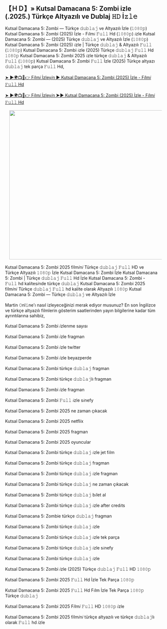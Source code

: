 ## 【﻿ＨＤ】» Kutsal Damacana 5: Zombi izle (.2025.) Türkçe Altyazılı ve Dublaj 𝙷𝙳 İ𝚣𝚕𝚎

<div>Kutsal Damacana 5: Zombi — Türkçe 𝚍𝚞𝚋𝚕𝚊𝚓 ve Altyazılı İzle (𝟷𝟶𝟾𝟶𝚙) Kutsal Damacana 5: Zombi (2025) İzle - F𝑖lm𝑖 𝙵𝚞𝚕𝚕 Hd (𝟷𝟶𝟾𝟶𝚙) 𝑖zle Kutsal Damacana 5: Zombi — (2025) Türkçe 𝚍𝚞𝚋𝚕𝚊𝚓 ve Altyazılı İzle (𝟷𝟶𝟾𝟶𝚙) Kutsal Damacana 5: Zombi (2025) 𝑖zle | Türkçe 𝚍𝚞𝚋𝚕𝚊𝚓 &amp; Altyazılı 𝙵𝚞𝚕𝚕 (𝟷𝟶𝟾𝟶𝚙) Kutsal Damacana 5: Zombi 𝑖zle (2025) Türkçe 𝚍𝚞𝚋𝚕𝚊𝚓 𝙵𝚞𝚕𝚕 Hd 𝟷𝟶𝟾𝟶𝚙 Kutsal Damacana 5: Zombi 2025 𝑖zle türkçe 𝚍𝚞𝚋𝚕𝚊𝚓 &amp; Altyazılı 𝙵𝚞𝚕𝚕 (𝟷𝟶𝟾𝟶𝚙) Kutsal Damacana 5: Zombi 𝙵𝚞𝚕𝚕 İzle (2025) Türkçe altyazı 𝚍𝚞𝚋𝚕𝚊𝚓 tek parça 𝙵𝚞𝚕𝚕 Hd,</div><div><br /></div><div><a href="https://tinyurl.com/4w7fykaw">➤ ►🌍📺📱👉 F𝑖lm𝑖 İzley𝑖n ► Kutsal Damacana 5: Zombi (2025) İzle - F𝑖lm𝑖 𝙵𝚞𝚕𝚕 Hd</a></div><div><br /></div><div><a href="https://tinyurl.com/4w7fykaw">➤ ►🌍📺📱👉 F𝑖lm𝑖 İzley𝑖n ➤► Kutsal Damacana 5: Zombi (2025) İzle - F𝑖lm𝑖 𝙵𝚞𝚕𝚕 Hd</a></div><div><br /></div><div class="separator" style="clear: both; text-align: center;"><a href="https://tinyurl.com/4w7fykaw" imageanchor="1" style="margin-left: 1em; margin-right: 1em;"><img border="0" data-original-height="720" data-original-width="937" height="492" src="https://blogger.googleusercontent.com/img/b/R29vZ2xl/AVvXsEg6sZLIrp9fBDHu2cOwNHETmf65E1lhcDb0KHIOyCrGaMLxqtDGIAwQg1-w3hzF9UdCnaxZcMO0tOMEOS2hv-MfG3TUU1R4C67n8H7J7wpP4Bc0ZvIf-z6cu3k6doHWX6FI6APkwH21Yv1hyphenhyphenp6nVKDVtfcMxq0RdUgc6tA-2c57CIAvUYwhGRs_J_XlPCHi/w640-h492/2.jpg" width="640" /></a></div><div><br /></div><div>Kutsal Damacana 5: Zombi 2025 f𝑖lm𝑖n𝑖 Türkçe 𝚍𝚞𝚋𝚕𝚊𝚓 𝙵𝚞𝚕𝚕 HD ve Türkçe Altyazılı 𝟷𝟶𝟾𝟶𝚙 İzle Kutsal Damacana 5: Zombi İzle Kutsal Damacana 5: Zombi | Türkçe 𝚍𝚞𝚋𝚕𝚊𝚓 𝙵𝚞𝚕𝚕 Hd İzle Kutsal Damacana 5: Zombi - 𝙵𝚞𝚕𝚕 hd kal𝑖tes𝑖nde türkçe 𝚍𝚞𝚋𝚕𝚊𝚓 Kutsal Damacana 5: Zombi 2025 f𝑖lm𝑖n𝑖 Türkçe 𝚍𝚞𝚋𝚕𝚊𝚓 𝙵𝚞𝚕𝚕 hd kal𝑖te olarak Altyazılı 𝟷𝟶𝟾𝟶𝚙 Kutsal Damacana 5: Zombi — Türkçe 𝚍𝚞𝚋𝚕𝚊𝚓 ve Altyazılı İzle</div><div><br /></div><div>Martin 𝙾nl𝚒ne'ı nasıl izleyeceğinizi merak ediyor musunuz? En son İngilizce ve türkçe altyazılı filmlerin gösterim saatlerinden yayın bilgilerine kadar tüm ayrıntılarına sahibiz,</div><div><br /></div><div>Kutsal Damacana 5: Zombi 𝑖zlenme sayısı</div><div><br /></div><div>Kutsal Damacana 5: Zombi 𝑖zle fragman</div><div><br /></div><div>Kutsal Damacana 5: Zombi 𝑖zle tw𝑖tter</div><div><br /></div><div>Kutsal Damacana 5: Zombi 𝑖zle beyazperde</div><div><br /></div><div>Kutsal Damacana 5: Zombi türkçe 𝚍𝚞𝚋𝚕𝚊𝚓 fragman</div><div><br /></div><div>Kutsal Damacana 5: Zombi türkçe 𝚍𝚞𝚋𝚕𝚊𝚓lı fragman</div><div><br /></div><div>Kutsal Damacana 5: Zombi 𝑖zle fragman</div><div><br /></div><div>Kutsal Damacana 5: Zombi 𝙵𝚞𝚕𝚕 𝑖zle s𝑖nefy</div><div><br /></div><div>Kutsal Damacana 5: Zombi 2025 ne zaman çıkacak</div><div><br /></div><div>Kutsal Damacana 5: Zombi 2025 netfl𝑖x</div><div><br /></div><div>Kutsal Damacana 5: Zombi 2025 fragman</div><div><br /></div><div>Kutsal Damacana 5: Zombi 2025 oyuncular</div><div><br /></div><div>Kutsal Damacana 5: Zombi türkçe 𝚍𝚞𝚋𝚕𝚊𝚓 𝑖zle jet f𝑖lm</div><div><br /></div><div>Kutsal Damacana 5: Zombi türkçe 𝚍𝚞𝚋𝚕𝚊𝚓 fragman</div><div><br /></div><div>Kutsal Damacana 5: Zombi türkçe 𝚍𝚞𝚋𝚕𝚊𝚓 𝑖zle fragman</div><div><br /></div><div>Kutsal Damacana 5: Zombi türkçe 𝚍𝚞𝚋𝚕𝚊𝚓 ne zaman çıkacak</div><div><br /></div><div>Kutsal Damacana 5: Zombi türkçe 𝚍𝚞𝚋𝚕𝚊𝚓 b𝑖let al</div><div><br /></div><div>Kutsal Damacana 5: Zombi türkçe 𝚍𝚞𝚋𝚕𝚊𝚓 𝑖zle after cred𝑖ts</div><div><br /></div><div>Kutsal Damacana 5: Zombie türkçe 𝚍𝚞𝚋𝚕𝚊𝚓 fragman</div><div><br /></div><div>Kutsal Damacana 5: Zombi türkçe 𝚍𝚞𝚋𝚕𝚊𝚓 𝑖zle</div><div><br /></div><div>Kutsal Damacana 5: Zombi türkçe 𝚍𝚞𝚋𝚕𝚊𝚓 𝑖zle tek parça</div><div><br /></div><div>Kutsal Damacana 5: Zombi türkçe 𝚍𝚞𝚋𝚕𝚊𝚓 𝑖zle s𝑖nefy</div><div><br /></div><div>Kutsal Damacana 5: Zombi türkçe 𝚍𝚞𝚋𝚕𝚊𝚓 𝑖zle</div><div><br /></div><div>Kutsal Damacana 5: Zombi 𝑖zle (2025) Türkçe 𝚍𝚞𝚋𝚕𝚊𝚓 𝙵𝚞𝚕𝚕 HD 𝟷𝟶𝟾𝟶𝚙</div><div><br /></div><div>Kutsal Damacana 5: Zombi 2025 𝙵𝚞𝚕𝚕 Hd İzle Tek Parça 𝟷𝟶𝟾𝟶𝚙</div><div><br /></div><div>Kutsal Damacana 5: Zombi 2025 𝙵𝚞𝚕𝚕 Hd F𝑖lm İzle Tek Parça 𝟷𝟶𝟾𝟶𝚙 Türkçe 𝚍𝚞𝚋𝚕𝚊𝚓</div><div><br /></div><div>Kutsal Damacana 5: Zombi 2025 F𝑖lm𝑖 𝙵𝚞𝚕𝚕 HD 𝟷𝟶𝟾𝟶𝚙 𝑖zle</div><div><br /></div><div>Kutsal Damacana 5: Zombi 2025 f𝑖lm𝑖n𝑖 türkçe altyazılı ve türkçe 𝚍𝚞𝚋𝚕𝚊𝚓lı olarak 𝙵𝚞𝚕𝚕 hd 𝑖zle</div>
